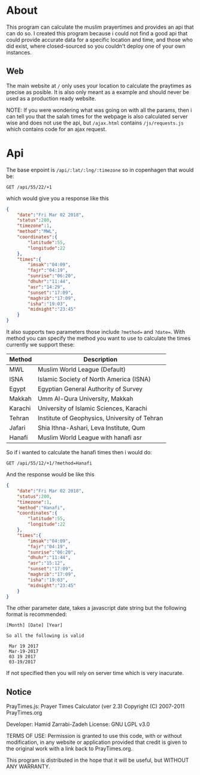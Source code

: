 # About
This program can calculate the muslim prayertimes and provides an api that can do so. 
I created this program because i could not find a good api that could provide accurate
data for a specific location and time, and those who did exist, where closed-sourced so you couldn't deploy
one of your own instances.

## Web
The main website at `/` only uses your location to calculate the praytimes as precise as 
posible. It is also only meant as a example and should never be used as a production ready
website.

NOTE: If you were wondering what was going on with all the params, then i can tell you that
the salah times for the webpage is also calculated server wise and does not use the api, but
`/ajax.html` contains `/js/requests.js` which contains code for an ajax request.

# Api
The base enpoint is `/api/:lat/:lng/:timezone` so in copenhagen that would be:
```http
GET /api/55/22/+1
```

which would give you a response like this
```json
{
    "date":"Fri Mar 02 2018",
    "status":200,
    "timezone":1,
    "method":"MWL",
    "coordinates":{
        "latitude":55,
        "longitude":22
    },
    "times":{
        "imsak":"04:09",
        "fajr":"04:19",
        "sunrise":"06:20",
        "dhuhr":"11:44",
        "asr":"14:29",
        "sunset":"17:09",
        "maghrib":"17:09",
        "isha":"19:03",
        "midnight":"23:45"
    }
}
```

It also supports two parameters those include `?method=` and `?date=`. With method you can specify the method you want to use
to calculate the times currently we support these:

| Method  | Description                                   |
|---------|-----------------------------------------------|
| MWL     | Muslim World League (Default)                 |
| ISNA    | Islamic Society of North America (ISNA)       |
| Egypt   | Egyptian General Authority of Survey          |
| Makkah  | Umm Al-Qura University, Makkah                |
| Karachi | University of Islamic Sciences, Karachi       |
| Tehran  | Institute of Geophysics, University of Tehran |
| Jafari  | Shia Ithna-Ashari, Leva Institute, Qum        |
| Hanafi  | Muslim World League with hanafi asr           |

So if i wanted to calculate the hanafi times then i would do:
```http
GET /api/55/12/+1/?method=Hanafi
```
And the response would be like this
```json
{
    "date":"Fri Mar 02 2018",
    "status":200,
    "timezone":1,
    "method":"Hanafi",
    "coordinates":{
        "latitude":55,
        "longitude":22
    },
    "times":{
        "imsak":"04:09",
        "fajr":"04:19",
        "sunrise":"06:20",
        "dhuhr":"11:44",
        "asr":"15:12",
        "sunset":"17:09",
        "maghrib":"17:09",
        "isha":"19:03",
        "midnight":"23:45"
    }
}
```

The other parameter date, takes a javascript date string but the following format is recommended:
```
[Month] [Date] [Year]

So all the following is valid

 Mar 19 2017
 Mar-19-2017
 03 19 2017
 03-19/2017
```
If not specified then you will rely on server time which is very inacurate.

## Notice
PrayTimes.js: Prayer Times Calculator (ver 2.3)
Copyright (C) 2007-2011 PrayTimes.org

Developer: Hamid Zarrabi-Zadeh
License: GNU LGPL v3.0

TERMS OF USE:
	Permission is granted to use this code, with or
	without modification, in any website or application
	provided that credit is given to the original work
	with a link back to PrayTimes.org.

This program is distributed in the hope that it will
be useful, but WITHOUT ANY WARRANTY.
